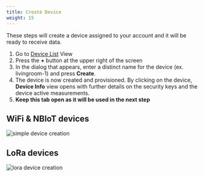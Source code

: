 ```yaml
---
title: Create Device
weight: 15
---
```


These steps will create a device assigned to your account and it will be ready to receive data.

1. Go to [Device List](https://console.insigh.io/devices/list) View
1. Press the **+** button at the upper right of the screen
1. In the dialog that appears, enter a distinct name for the device (ex. livingroom-1) and press **Create**.
1. The device is now created and provisioned. By clicking on the device, **Device Info** view opens with further details on the security keys and the device active measurements.
1. **Keep this tab open as it will be used in the next step**

## WiFi & NBIoT devices

![simple device creation](/images/provisiondevice/provisiondevice.gif?width=50pc)

## LoRa devices

![lora device creation](/images/provisiondevice/provisiondevice-lora.gif?width=50pc)
